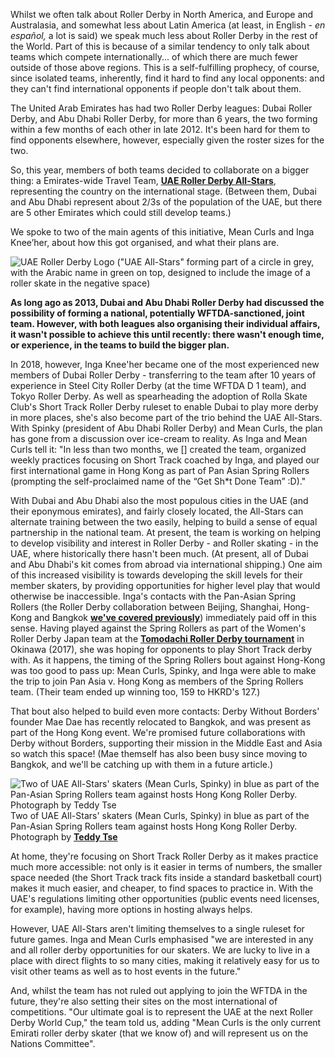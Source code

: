 Whilst we often talk about Roller Derby in North America, and Europe and Australasia, and somewhat less about Latin America (at least, in English - _en español,_ a lot is said) we speak much less about Roller Derby in the rest of the World. Part of this is because of a similar tendency to only talk about teams which compete internationally... of which there are much fewer outside of those above regions. This is a self-fulfilling prophecy, of course, since isolated teams, inherently, find it hard to find any local opponents: and they can't find international opponents if people don't talk about them.

The United Arab Emirates has had two Roller Derby leagues: Dubai Roller Derby, and Abu Dhabi Roller Derby, for more than 6 years, the two forming within a few months of each other in late 2012. It's been hard for them to find opponents elsewhere, however, especially given the roster sizes for the two. 
<!-- /wp:paragraph -->

<!-- wp:paragraph -->
So, this year, members of both teams decided to collaborate on a bigger thing: a Emirates-wide Travel Team, **<a href="https://www.facebook.com/UAERollerDerby/">UAE Roller Derby All-Stars</a>**, representing the country on the international stage. (Between them, Dubai and Abu Dhabi represent about 2/3s of the population of the UAE, but there are 5 other Emirates which could still develop teams.)
<!-- /wp:paragraph -->

<!-- wp:paragraph -->
We spoke to two of the main agents of this initiative, Mean Curls and Inga Knee’her, about how this got organised, and what their plans are.
<!-- /wp:paragraph -->

<!-- wp:image {"id":27922} -->
![UAE Roller Derby Logo \(&quot;UAE All-Stars&quot; forming part of a circle in grey, with the Arabic name in green on top, designed to include the image of a roller skate in the negative space\)](https://www.scottishrollerderbyblog.com/images/2019/fb/52672994_267004467546689_505072778026680320_n.jpg "UAE Roller Derby Logo ('UAE All-Stars' forming part of a circle in grey, with the Arabic name in green on top, designed to include the image of a roller skate in the negative space)")
<!-- /wp:image -->

<!-- wp:paragraph -->
**As long ago as 2013, Dubai and Abu Dhabi Roller Derby had discussed the possibility of forming a national, potentially WFTDA-sanctioned, joint team. However, with both leagues also organising their individual affairs, it wasn't possible to achieve this until recently: there wasn't enough time, or experience, in the teams to build the bigger plan.**
<!-- /wp:paragraph -->

<!-- wp:paragraph -->
In 2018, however, Inga Knee'her became one of the most experienced new members of Dubai Roller Derby - transferring to the team after 10 years of experience in Steel City Roller Derby \(at the time WFTDA D 1 team\), and Tokyo Roller Derby. As well as spearheading the adoption of Rolla Skate Club's Short Track Roller Derby ruleset to enable Dubai to play more derby in more places, she's also become part of the trio behind the UAE All-Stars.
With Spinky \(president of Abu Dhabi Roller Derby\) and Mean Curls, the plan has gone from a discussion over ice-cream to reality.
As Inga and Mean Curls tell it: "In less than two months, we \[\] created the team, organized weekly practices focusing on Short Track coached by Inga, and played our first international game in Hong Kong as part of Pan Asian Spring Rollers \(prompting the self-proclaimed name of the “Get Sh\*t Done Team” :D\)."
<!-- /wp:paragraph -->

<!-- wp:paragraph -->
With Dubai and Abu Dhabi also the most populous cities in the UAE (and their eponymous emirates), and fairly closely located, the All-Stars can alternate training between the two easily, helping to build a sense of equal partnership in the national team.
At present, the team is working on helping to develop visibility and interest in Roller Derby - and Roller  skating - in the UAE, where historically there hasn't been much. \(At present, all of Dubai and Abu Dhabi's kit comes from abroad via international shipping.\)
One aim of this increased visibility is towards developing the skill levels for their member skaters, by providing opportunities for higher level play that would otherwise be inaccessible. 
Inga's contacts with the Pan-Asian Spring Rollers \(the Roller Derby collaboration between Beijing, Shanghai, Hong-Kong and Bangkok **[we've covered previously](https://www.scottishrollerderbyblog.com/posts/2017/06/07/east-asian-derbys-new-spring-rollers/)**\) immediately paid off in this sense. Having played against the Spring Rollers as part of the Women's Roller Derby Japan team at the **[Tomodachi Roller Derby tournament](https://www.scottishrollerderbyblog.com/posts/2017/01/19/the-tomodachi-derby-tournament-the-teams/)** in Okinawa \(2017\), she was hoping for opponents to play Short Track derby with.
As it happens, the timing of the Spring Rollers bout against Hong-Kong was too good to pass up: Mean Curls, Spinky, and Inga were able to make the trip to join Pan Asia v. Hong Kong as members of the Spring Rollers team.
\(Their team ended up winning too, 159 to HKRD's 127.\)
<!-- /wp:paragraph -->

<!-- wp:paragraph -->
That bout also helped to build even more contacts: Derby Without Borders' founder Mae Dae has recently relocated to Bangkok, and was present as part of the Hong Kong event. We're promised future collaborations with Derby without Borders, supporting their mission in the Middle East and Asia so watch this space! \(Mae themself has also been busy since moving to Bangkok, and we'll be catching up with them in a future article.\) 
<!-- /wp:paragraph -->

<!-- wp:image {"id":27923,"width":561,"height":842} -->
![Two of UAE All-Stars' skaters \(Mean Curls, Spinky\) in blue as part of the Pan-Asian Spring Rollers team against hosts Hong Kong Roller Derby. Photograph by Teddy Tse](https://www.scottishrollerderbyblog.com/images/2019/fb/dsc_5798-2.jpg "Two of UAE All-Stars' skaters (Mean Curls, Spinky) in blue as part of the Pan-Asian Spring Rollers team against hosts Hong Kong Roller Derby. Photograph by Teddy Tse")Two of UAE All-Stars' skaters \(Mean Curls, Spinky\) in blue as part of the Pan-Asian Spring Rollers team against hosts Hong Kong Roller Derby. Photograph by **[Teddy Tse](https://www.facebook.com/teddy.tse.12)**
<!-- /wp:image -->

<!-- wp:paragraph -->
At home, they're focusing on Short Track Roller Derby as it makes practice much more accessible: not only is it easier in terms of numbers, the smaller space needed (the Short Track track fits inside a standard basketball court) makes it much easier, and cheaper, to find spaces to practice in. 
With the UAE's regulations limiting other opportunities (public events need licenses, for example), having more options in hosting always helps. 
<!-- /wp:paragraph -->

<!-- wp:paragraph -->
However, UAE All-Stars aren't limiting themselves to a single ruleset for future games. Inga and Mean Curls emphasised "we are interested in any and all roller derby opportunities for our skaters. We are lucky to live in a place with direct flights to so many cities, making it relatively easy for us to visit other teams as well as to host events in the future." &nbsp;

And, whilst the team has not ruled out applying to join the WFTDA in the future, they're also setting their sites on the most international of competitions. 
"Our ultimate goal is to represent the UAE at the next Roller Derby World Cup," the team told us, adding "Mean Curls is the only current Emirati roller derby skater (that we know of) and will represent us on the Nations Committee".
<!-- /wp:paragraph -->

<!-- wp:paragraph -->

